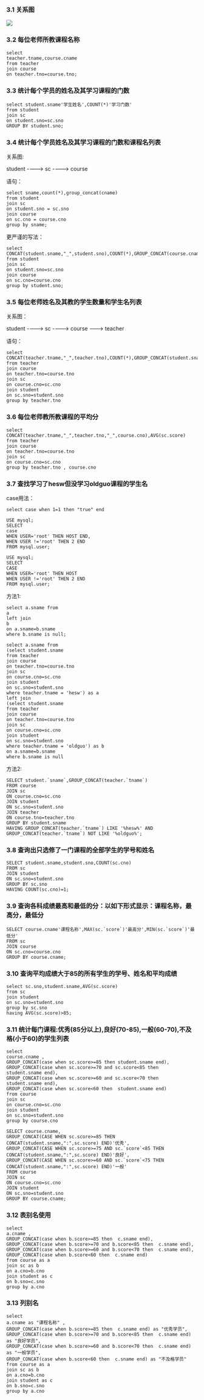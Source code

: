 
### 3.1 关系图

![](attachments/Pasted%20image%2020240904133712.png)

### 3.2 每位老师所教课程名称

```
select 
teacher.tname,course.cname
from teacher 
join course
on teacher.tno=course.tno;
```

### 3.3 统计每个学员的姓名及其学习课程的门数

```
select student.sname'学生姓名',COUNT(*)'学习门数'
from student
join sc
on student.sno=sc.sno
GROUP BY student.sno;
```

### 3.4 统计每个学员姓名及其学习课程的门数和课程名列表

关系图:

student ----> sc ----> course

语句：

```
select sname,count(*),group_concat(cname) 
from student
join sc
on student.sno = sc.sno
join course 
on sc.cno = course.cno
group by sname;
```

更严谨的写法：

```
select CONCAT(student.sname,"_",student.sno),COUNT(*),GROUP_CONCAT(course.cname)
from student 
join sc
on student.sno=sc.sno
join course 
on sc.cno=course.cno
group by student.sno;
```

### 3.5 每位老师姓名及其教的学生数量和学生名列表

关系图：

student ----> sc ----> course ---> teacher

语句：

```
select CONCAT(teacher.tname,"_",teacher.tno),COUNT(*),GROUP_CONCAT(student.sname)
from teacher 
join course
on teacher.tno=course.tno
join sc
on course.cno=sc.cno 
join student
on sc.sno=student.sno
group by teacher.tno
```

### 3.6 每位老师教所教课程的平均分

```
select CONCAT(teacher.tname,"_",teacher.tno,"_",course.cno),AVG(sc.score)
from teacher 
join course
on teacher.tno=course.tno
join sc
on course.cno=sc.cno 
group by teacher.tno , course.cno
```

### 3.7 查找学习了hesw但没学习oldguo课程的学生名

case用法：

```
select case when 1=1 then "true" end

USE mysql;
SELECT 
case
WHEN USER='root' THEN HOST END,
WHEN USER !='root' THEN 2 END
FROM mysql.user;

USE mysql;
SELECT 
CASE
WHEN USER='root' THEN HOST
WHEN USER !='root' THEN 2 END
FROM mysql.user;
```

方法1:

```
select a.sname from 
a
left join
b
on a.sname=b.sname
where b.sname is null;

select a.sname from 
(select student.sname
from teacher 
join course
on teacher.tno=course.tno
join sc
on course.cno=sc.cno 
join student
on sc.sno=student.sno
where teacher.tname = 'hesw') as a
left join 
(select student.sname  
from teacher 
join course
on teacher.tno=course.tno
join sc
on course.cno=sc.cno 
join student
on sc.sno=student.sno
where teacher.tname = 'oldguo') as b
on a.sname=b.sname
where b.sname is null
```

方法2:

```
SELECT student.`sname`,GROUP_CONCAT(teacher.`tname`)
FROM course
JOIN sc 
ON course.cno=sc.cno
JOIN student
ON sc.sno=student.sno
JOIN teacher
ON course.tno=teacher.tno
GROUP BY student.sname
HAVING GROUP_CONCAT(teacher.`tname`) LIKE '%hesw%' AND GROUP_CONCAT(teacher.`tname`) NOT LIKE '%oldguo%';
```

### 3.8 查询出只选修了一门课程的全部学生的学号和姓名

```
SELECT student.sname,student.sno,COUNT(sc.cno)
FROM sc
JOIN student
ON sc.sno=student.sno
GROUP BY sc.sno
HAVING COUNT(sc.cno)=1;
```

### 3.9 查询各科成绩最高和最低的分：以如下形式显示：课程名称，最高分，最低分

```
SELECT course.cname'课程名称',MAX(sc.`score`)'最高分',MIN(sc.`score`)'最低分'
FROM sc
JOIN course
ON sc.cno=course.cno
GROUP BY course.cname;
```

### 3.10 查询平均成绩大于85的所有学生的学号、姓名和平均成绩

```
select sc.sno,student.sname,AVG(sc.score) 
from sc
join student
on sc.sno=student.sno
group by sc.sno
having AVG(sc.score)>85;
```

### 3.11 统计每门课程:优秀(85分以上),良好(70-85),一般(60-70),不及格(小于60)的学生列表

```
select 
course.cname , 
GROUP_CONCAT(case when sc.score>=85 then student.sname end),
GROUP_CONCAT(case when sc.score>=70 and sc.score<85 then  student.sname end),
GROUP_CONCAT(case when sc.score>=60 and sc.score<70 then  student.sname end),
GROUP_CONCAT(case when sc.score<60 then  student.sname end)
from course
join sc 
on course.cno=sc.cno
join student
on sc.sno=student.sno 
group by course.cno

SELECT course.cname,
GROUP_CONCAT(CASE WHEN sc.score>=85 THEN CONCAT(student.sname,":",sc.score) END)'优秀',
GROUP_CONCAT(CASE WHEN sc.score>=75 AND sc.`score`<85 THEN CONCAT(student.sname,":",sc.score) END)'良好',
GROUP_CONCAT(CASE WHEN sc.score>=60 AND sc.`score`<75 THEN CONCAT(student.sname,":",sc.score) END)'一般'
FROM course
JOIN sc 
ON course.cno=sc.cno
JOIN student
ON sc.sno=student.sno
GROUP BY course.cname;
```

### 3.12 表别名使用

```
select 
a.cname , 
GROUP_CONCAT(case when b.score>=85 then  c.sname end),
GROUP_CONCAT(case when b.score>=70 and b.score<85 then  c.sname end),
GROUP_CONCAT(case when b.score>=60 and b.score<70 then  c.sname end),
GROUP_CONCAT(case when b.score<60 then  c.sname end)
from course as a
join sc as b 
on a.cno=b.cno
join student as c
on b.sno=c.sno 
group by a.cno
```

### 3.13 列别名

```
select 
a.cname as "课程名称" , 
GROUP_CONCAT(case when b.score>=85 then  c.sname end) as "优秀学员",
GROUP_CONCAT(case when b.score>=70 and b.score<85 then  c.sname end) as "良好学员",
GROUP_CONCAT(case when b.score>=60 and b.score<70 then  c.sname end) as "一般学员",
GROUP_CONCAT(case when b.score<60 then  c.sname end) as "不及格学员"
from course as a
join sc as b 
on a.cno=b.cno
join student as c
on b.sno=c.sno 
group by a.cno
```
